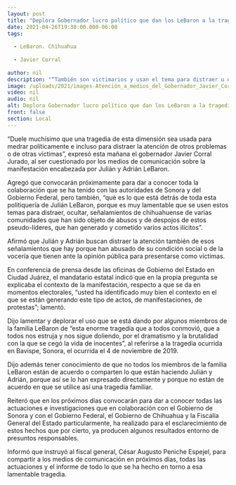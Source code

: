 ```yaml
---
layout: post
title: "Deplora Gobernador lucro político que dan los LeBaron a la tragedia de Bavispe"
date: 2021-04-26T19:30:00.000-06:00
tags:
  
  - LeBaron. Chihuahua
  
  - Javier Corral
  
author: nil
description: "“También son victimarios y usan el tema para distraer u ocultar, señalamientos de chihuahuense de varias comunidades que han sido objeto de abusos y despojos de estos pseudo-líderes”  "
image: /uploads/2021/images-Atención_a_medios_del_Gobernador_Javier_Corral_26_abril_(1).jpeg
video: nil
audio: nil
alt: Deplora Gobernador lucro político que dan los LeBaron a la tragedia de Bavispe
front: false
section: Local
---
```


“Duele muchísimo que una tragedia de esta dimensión sea usada para medrar políticamente e incluso para distraer la atención de otros problemas o de otras víctimas”, expresó esta mañana el gobernador Javier Corral Jurado, al ser cuestionado por los medios de comunicación sobre la manifestación encabezada por Julián y Adrián LeBaron.

 

Agregó que convocarán próximamente para dar a conocer toda la colaboración que se ha tenido con las autoridades de Sonora y del Gobierno Federal, pero también, “qué es lo que está detrás de toda esta politiquería de Julián LeBaron, porque es muy lamentable que se usen estos temas para distraer, ocultar, señalamientos de chihuahuense de varias comunidades que han sido objeto de abusos y de despojos de estos pseudo-líderes, que han generado y cometido varios actos ilícitos”.

 

Afirmó que Julián y Adrián buscan distraer la atención también de esos señalamientos que hay porque han abusado de su condición social o de la vocería que tienen ante la opinión pública para presentarse como víctimas.

 

En conferencia de prensa desde las oficinas de Gobierno del Estado en Ciudad Juárez, el mandatario estatal indicó que en la propia pregunta se explicaba el contexto de la manifestación, respecto a que se da en momentos electorales, “usted ha identificado muy bien el contexto en el que se están generando este tipo de actos, de manifestaciones, de protestas”; lamentó.

 

Dijo lamentar y deplorar el uso que se está dando por algunos miembros de la familia LeBaron de “esta enorme tragedia que a todos conmovió, que a todos nos estruja y nos sigue doliendo, por el dramatismo y la brutalidad con la que se cegó la vida de inocentes”, al referirse a la tragedia ocurrida en Bavispe, Sonora, el ocurrida el 4 de noviembre de 2019.

 

Dijo además tener conocimiento de que no todos los miembros de la familia LeBaron están de acuerdo o comparten lo que están haciendo Julián y Adrián, porque así se lo han expresado directamente y porque no están de acuerdo en que se utilice así una tragedia familiar.

 

Reiteró que en los próximos días convocarán para dar a conocer todas las actuaciones e investigaciones que en colaboración con el Gobierno de Sonora y con el Gobierno Federal, el Gobierno de Chihuahua y la Fiscalía General del Estado particularmente, ha realizado para el esclarecimiento de estos hechos que por cierto, ya producen algunos resultados entorno de presuntos responsables.

 

Informó que instruyó al fiscal general, César Augusto Peniche Espejel, para compartir a los medios de comunicación en próximos días, todas las actuaciones y el informe de todo lo que se ha hecho en torno a esa lamentable tragedia.